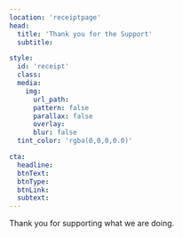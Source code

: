 ```yaml
---
location: 'receiptpage'
head:
  title: 'Thank you for the Support'
  subtitle:

style:
  id: 'receipt'
  class:
  media:
    img:
      url_path:
      pattern: false
      parallax: false
      overlay:
      blur: false
  tint_color: 'rgba(0,0,0,0.0)'  

cta:
  headline:
  btnText:
  btnType:
  btnLink:
  subtext:
---
```



Thank you for supporting what we are doing.  
